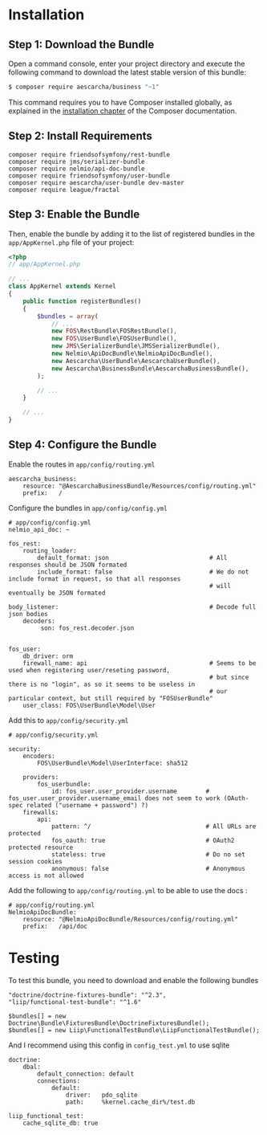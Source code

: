 Installation
============

Step 1: Download the Bundle
---------------------------

Open a command console, enter your project directory and execute the
following command to download the latest stable version of this bundle:

```bash
$ composer require aescarcha/business "~1"
```

This command requires you to have Composer installed globally, as explained
in the [installation chapter](https://getcomposer.org/doc/00-intro.md)
of the Composer documentation.

Step 2: Install Requirements
-------------------------

    composer require friendsofsymfony/rest-bundle
    composer require jms/serializer-bundle
    composer require nelmio/api-doc-bundle
    composer require friendsofsymfony/user-bundle
    composer require aescarcha/user-bundle dev-master
    composer require league/fractal


Step 3: Enable the Bundle
-------------------------

Then, enable the bundle by adding it to the list of registered bundles
in the `app/AppKernel.php` file of your project:

```php
<?php
// app/AppKernel.php

// ...
class AppKernel extends Kernel
{
    public function registerBundles()
    {
        $bundles = array(
            // ...
            new FOS\RestBundle\FOSRestBundle(),
            new FOS\UserBundle\FOSUserBundle(),
            new JMS\SerializerBundle\JMSSerializerBundle(),
            new Nelmio\ApiDocBundle\NelmioApiDocBundle(),
            new Aescarcha\UserBundle\AescarchaUserBundle(),
            new Aescarcha\BusinessBundle\AescarchaBusinessBundle(),
        );

        // ...
    }

    // ...
}
```

Step 4: Configure the Bundle
-------------------------

Enable the routes in `app/config/routing.yml`

    aescarcha_business:
        resource: "@AescarchaBusinessBundle/Resources/config/routing.yml"
        prefix:   /


Configure the bundles in `app/config/config.yml`

    # app/config/config.yml
    nelmio_api_doc: ~

    fos_rest:
        routing_loader:
            default_format: json                            # All responses should be JSON formated
            include_format: false                           # We do not include format in request, so that all responses
                                                            # will eventually be JSON formated

    body_listener:                                          # Decode full json bodies
        decoders:
             son: fos_rest.decoder.json


    fos_user:
        db_driver: orm
        firewall_name: api                                  # Seems to be used when registering user/reseting password,
                                                            # but since there is no "login", as so it seems to be useless in
                                                            # our particular context, but still required by "FOSUserBundle"
        user_class: FOS\UserBundle\Model\User

Add this to `app/config/security.yml`

    # app/config/security.yml

    security:
        encoders:
            FOS\UserBundle\Model\UserInterface: sha512

        providers:
            fos_userbundle:
                id: fos_user.user_provider.username        # fos_user.user_provider.username_email does not seem to work (OAuth-spec related ("username + password") ?)
        firewalls:
            api:
                pattern: ^/                                # All URLs are protected
                fos_oauth: true                            # OAuth2 protected resource
                stateless: true                            # Do no set session cookies
                anonymous: false                           # Anonymous access is not allowed


Add the following to `app/config/routing.yml` to be able to use the docs :

    # app/config/routing.yml
    NelmioApiDocBundle:
        resource: "@NelmioApiDocBundle/Resources/config/routing.yml"
        prefix:   /api/doc




Testing
============

To test this bundle, you need to download and enable the following bundles

    "doctrine/doctrine-fixtures-bundle": "^2.3",
    "liip/functional-test-bundle": "^1.6"

    $bundles[] = new Doctrine\Bundle\FixturesBundle\DoctrineFixturesBundle();
    $bundles[] = new Liip\FunctionalTestBundle\LiipFunctionalTestBundle();

And I recommend using this config in `config_test.yml` to use sqlite

    doctrine:
        dbal:
            default_connection: default
            connections:
                default:
                    driver:   pdo_sqlite
                    path:     %kernel.cache_dir%/test.db

    liip_functional_test:
        cache_sqlite_db: true


